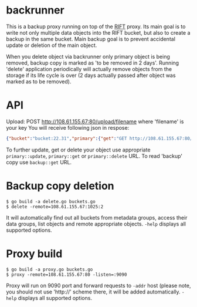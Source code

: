 backrunner
====================
This is a backup proxy running on top of the [RIFT](http://doc.reverbrain.com/rift:rift) proxy.
Its main goal is to write not only multiple data objects into the RIFT bucket, but also to create a backup in the same bucket. Main backup goal is to prevent accidental update or deletion of the main object.

When you delete object via backrunner only primary object is being removed, backup copy is marked as 'to be removed in 2 days'.
Running 'delete' application periodically will actually remove objects from the storage if its life cycle is over (2 days actually passed after object was marked as to be removed).

API
====================
Upload: POST http://108.61.155.67:80/upload/filename where 'filename' is your key
You will receive following json in respose:
```json
{"bucket":"bucket:22.31","primary":{"get":"GET http://108.61.155.67:80/get/qwerty?bucket=bucket:22.31","update":"POST http://108.61.155.67:80/upload/qwerty?bucket=bucket:22.31","delete":"POST http://localhost:9090/delete/qwerty?bucket=bucket:22.31","key":"qwerty","reply":"{\n    \"info\": [\n        {\n            \"id\": \"ba88577c7c25d13f8d6a6eae7416143345d8f3aa5109e14492be40eb3b662e9805d244e2270b5d771a7721f7f009c6006cdcd299a24686c03df19ccfff2b7a7a\",\n            \"csum\": \"00000000000000000000000000000000000000000000000000000000000000000000000000000000000000000000000000000000000000000000000000000000\",\n            \"filename\": \"/mnt/ell.15/elliptics/data/data-0.0\",\n            \"size\": 67,\n            \"offset-within-data-file\": 144,\n            \"mtime\": {\n                \"time\": \"2014-04-27 EDT 19:25:43.204605\",\n                \"time-raw\": \"1398641143.204605\"\n            },\n            \"server\": \"108.61.155.68:1040\"\n        },\n        {\n            \"id\": \"ba88577c7c25d13f8d6a6eae7416143345d8f3aa5109e14492be40eb3b662e9805d244e2270b5d771a7721f7f009c6006cdcd299a24686c03df19ccfff2b7a7a\",\n            \"csum\": \"00000000000000000000000000000000000000000000000000000000000000000000000000000000000000000000000000000000000000000000000000000000\",\n            \"filename\": \"/mnt/ell.7/elliptics/data/data-0.0\",\n            \"size\": 67,\n            \"offset-within-data-file\": 144,\n            \"mtime\": {\n                \"time\": \"2014-04-27 EDT 19:25:43.204605\",\n                \"time-raw\": \"1398641143.204605\"\n            },\n            \"server\": \"108.61.155.69:1032\"\n        }\n    ]\n}\n"},"backup":{"get":"GET http://108.61.155.67:80/get/qwerty.backup?bucket=bucket:22.31","update":"","delete":"","key":"qwerty.backup","reply":"{\n    \"info\": [\n        {\n            \"id\": \"cabea6d88e588f9d1c7c8bf9deee666081d86f01fcf624fff83f41da766065be5b608ca008bdf8f578306ef28cd3f6a660fc5cacc01b6e964eb8c02a9b14c24b\",\n            \"csum\": \"00000000000000000000000000000000000000000000000000000000000000000000000000000000000000000000000000000000000000000000000000000000\",\n            \"filename\": \"/mnt/ell.20/elliptics/data/data-0.0\",\n            \"size\": 67,\n            \"offset-within-data-file\": 392,\n            \"mtime\": {\n                \"time\": \"2014-04-27 EDT 19:25:43.352626\",\n                \"time-raw\": \"1398641143.352626\"\n            },\n            \"server\": \"108.61.155.68:1045\"\n        },\n        {\n            \"id\": \"cabea6d88e588f9d1c7c8bf9deee666081d86f01fcf624fff83f41da766065be5b608ca008bdf8f578306ef28cd3f6a660fc5cacc01b6e964eb8c02a9b14c24b\",\n            \"csum\": \"00000000000000000000000000000000000000000000000000000000000000000000000000000000000000000000000000000000000000000000000000000000\",\n            \"filename\": \"/mnt/ell.9/elliptics/data/data-0.0\",\n            \"size\": 67,\n            \"offset-within-data-file\": 144,\n            \"mtime\": {\n                \"time\": \"2014-04-27 EDT 19:25:43.352626\",\n                \"time-raw\": \"1398641143.352626\"\n            },\n            \"server\": \"108.61.155.69:1034\"\n        }\n    ]\n}\n"}}
```

To further update, get or delete your object use appropriate `primary::update`, `primary::get` or `primary::delete` URL.
To read 'backup' copy use `backup::get` URL.


Backup copy deletion
====================
```
$ go build -a delete.go buckets.go
$ delete -remote=108.61.155.67:1025:2
```

It will automatically find out all buckets from metadata groups, access their data groups, list objects and remote appropriate objects.
`-help` displays all supported options.

Proxy build
====================
```
$ go build -a proxy.go buckets.go
$ proxy -remote=108.61.155.67:80 -listen=:9090
```

Proxy will run on 9090 port and forward requests to `-addr` host (please note, you should not use 'http://' scheme there, it will be added automatically.
`-help` displays all supported options.
